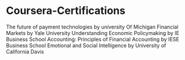 # Coursera-Certifications
The future of payment technologies by university Of Michigan
Financial Markets by Yale University
Understanding Economic Policymaking by IE Business School
Accounting: Principles of Financial Accounting by IESE Business School
Emotional and Social Intelligence by University of California Davis
